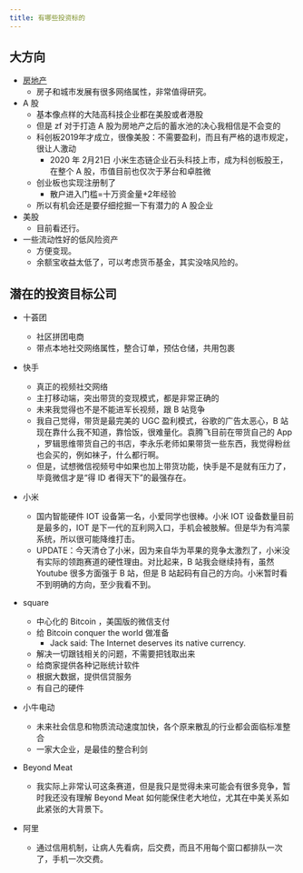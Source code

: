 ```yaml
---
title: 有哪些投资标的
---
```


## 大方向

- [房地产](house.md)
  - 房子和城市发展有很多网络属性，非常值得研究。
- A 股
  - 基本像点样的大陆高科技企业都在美股或者港股
  - 但是 zf 对于打造 A 股为房地产之后的蓄水池的决心我相信是不会变的
  - 科创板2019年才成立，很像美股：不需要盈利，而且有严格的退市规定，很让人激动
    - 2020 年 2月21日 小米生态链企业石头科技上市，成为科创板股王，在整个 A 股，市值目前也仅次于茅台和卓胜微 
  - 创业板也实现注册制了
    - 散户进入门槛=十万资金量+2年经验
  - 所以有机会还是要仔细挖掘一下有潜力的 A 股企业
- 美股
  - 目前看还行。
- 一些流动性好的低风险资产
  - 方便变现。
  - 余额宝收益太低了，可以考虑货币基金，其实没啥风险的。

## 潜在的投资目标公司

- 十荟团
  - 社区拼团电商
  - 带点本地社交网络属性，整合订单，预估仓储，共用包裹
- 快手
  - 真正的视频社交网络
  - 主打移动端，突出带货的变现模式，都是非常正确的
  - 未来我觉得也不是不能进军长视频，跟 B 站竞争
  - 我自己觉得，带货是最完美的 UGC 盈利模式，谷歌的广告太恶心，B 站现在靠什么我不知道，靠恰饭，很难量化。袁腾飞目前在带货自己的 App ，罗辑思维带货自己的书店，李永乐老师如果带货一些东西，我觉得粉丝也会买的，例如袜子，什么都行啊。
  - 但是，试想微信视频号中如果也加上带货功能，快手是不是就有压力了，毕竟微信才是“得 ID 者得天下”的最强存在。
- 小米
  - 国内智能硬件 IOT 设备第一名，小爱同学也很棒。小米 IOT 设备数量目前是最多的，IOT 是下一代的互利网入口，手机会被肢解。但是华为有鸿蒙系统，所以很可能降维打击。
  - UPDATE：今天清仓了小米，因为来自华为苹果的竞争太激烈了，小米没有实际的领跑赛道的硬性理由。对比起来，B 站我会继续持有，虽然 Youtube 很多方面强于 B 站，但是 B 站起码有自己的方向。小米暂时看不到明确的方向，至少我看不到。
- square
  - 中心化的 Bitcoin ，美国版的微信支付
  - 给 Bitcoin conquer the world 做准备
    - Jack said: The Internet deserves its native currency.
  - 解决一切跟钱相关的问题，不需要把钱取出来
  - 给商家提供各种记账统计软件
  - 根据大数据，提供信贷服务
  - 有自己的硬件
- 小牛电动
  - 未来社会信息和物质流动速度加快，各个原来散乱的行业都会面临标准整合
  - 一家大企业，是最佳的整合利剑
- Beyond Meat
  - 我实际上非常认可这条赛道，但是我只是觉得未来可能会有很多竞争，暂时我还没有理解 Beyond Meat 如何能保住老大地位，尤其在中美关系如此紧张的大背景下。

- 阿里
  - 通过信用机制，让病人先看病，后交费，而且不用每个窗口都排队一次了，手机一次交费。
